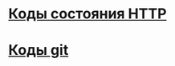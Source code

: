 # [Коды состояния HTTP](https://restapitutorial.ru/httpstatuscodes.HTML)
# [Коды git](https://secretive-grain-771.notion.site/1-29b30ec8b9134c79bf20bf82d6ef47e5)
